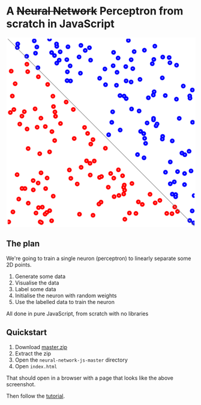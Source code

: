 # A ~~Neural Network~~ Perceptron from scratch in JavaScript

[![Screenshot](neural-network-screenshot.png)](neural-network-screenshot.png)

## The plan

We're going to train a single neuron (perceptron) to linearly separate some 2D points.

1. Generate some data
1. Visualise the data
1. Label some data
1. Initialise the neuron with random weights
1. Use the labelled data to train the neuron

All done in pure JavaScript, from scratch with no libraries

## Quickstart

1. Download [master.zip][1]
1. Extract the zip
1. Open the `neural-network-js-master` directory
1. Open `index.html`

That should open in a browser with a page that looks like the above screenshot.

Then follow the [tutorial][2].

[1]: https://github.com/ianchanning/neural-network-js/archive/master.zip
[2]: tutorial/README.md
